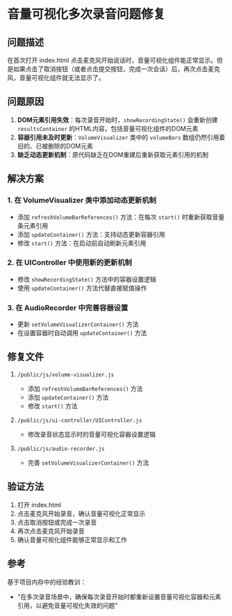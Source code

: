 # 音量可视化多次录音问题修复

## 问题描述

在首次打开 index.html 点击麦克风开始说话时，音量可视化组件能正常显示。但是如果点击了取消按钮（或者点击提交按钮，完成一次会话）后，再次点击麦克风，音量可视化组件就无法显示了。

## 问题原因

1. **DOM元素引用失效**：每次录音开始时，`showRecordingState()` 会重新创建 `resultsContainer` 的HTML内容，包括音量可视化组件的DOM元素
2. **容器引用未及时更新**：`VolumeVisualizer` 类中的 `volumeBars` 数组仍然引用着旧的、已被删除的DOM元素
3. **缺乏动态更新机制**：原代码缺乏在DOM重建后重新获取元素引用的机制

## 解决方案

### 1. 在 VolumeVisualizer 类中添加动态更新机制

- 添加 `refreshVolumeBarReferences()` 方法：在每次 `start()` 时重新获取音量条元素引用
- 添加 `updateContainer()` 方法：支持动态更新容器引用
- 修改 `start()` 方法：在启动前自动刷新元素引用

### 2. 在 UIController 中使用新的更新机制

- 修改 `showRecordingState()` 方法中的容器设置逻辑
- 使用 `updateContainer()` 方法代替直接赋值操作

### 3. 在 AudioRecorder 中完善容器设置

- 更新 `setVolumeVisualizerContainer()` 方法
- 在设置容器时自动调用 `updateContainer()` 方法

## 修复文件

1. `/public/js/volume-visualizer.js`
   - 添加 `refreshVolumeBarReferences()` 方法
   - 添加 `updateContainer()` 方法
   - 修改 `start()` 方法

2. `/public/js/ui-controller/UIController.js`
   - 修改录音状态显示时的音量可视化容器设置逻辑

3. `/public/js/audio-recorder.js`
   - 完善 `setVolumeVisualizerContainer()` 方法

## 验证方法

1. 打开 index.html
2. 点击麦克风开始录音，确认音量可视化正常显示
3. 点击取消按钮或完成一次录音
4. 再次点击麦克风开始录音
5. 确认音量可视化组件能够正常显示和工作

## 参考

基于项目内存中的经验教训：
- "在多次录音场景中，确保每次录音开始时都重新设置音量可视化容器和元素引用，以避免音量可视化失效的问题"